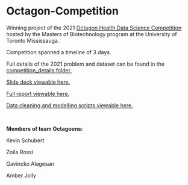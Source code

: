 # Octagon-Competition

Winning project of the 2021 [Octagon Health Data Science Competition](https://www.utm.utoronto.ca/mbiotech/octagon-health-data-science-competition) hosted by the Masters of Biotechnology program at the University of Toronto Mississauga.

Competition spanned a timeline of 3 days.

Full details of the 2021 problem and dataset can be found in the [competition_details folder.](https://github.com/QueekCode/Octagoons/tree/main/Competition_Details)

[Slide deck viewable here.](https://github.com/QueekCode/Octagoons/blob/main/Octagon_Presentation.pdf)

[Full report viewable here.](https://github.com/QueekCode/Octagoons/blob/main/Final_Report.pdf)

[Data cleaning and modelling scripts viewable here.](https://github.com/QueekCode/Octagoons/blob/main/Octagoons.R)

<br>

**Members of team Octagoons:**

  Kevin Schubert
  
  Zoila Rossi
  
  Gavincko Alagesan
  
  Amber Jolly

